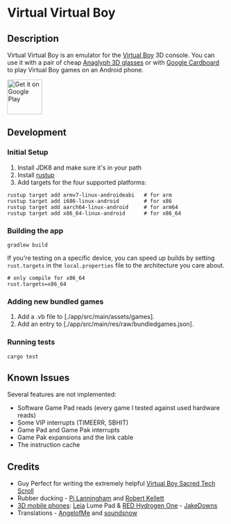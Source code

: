 # Virtual Virtual Boy

## Description

Virtual Virtual Boy is an emulator for the [Virtual Boy](https://en.wikipedia.org/wiki/Virtual_Boy) 3D console. You can use it with a pair of cheap [Anaglyph 3D glasses](https://en.wikipedia.org/wiki/Anaglyph_3D) or with [Google Cardboard](https://arvr.google.com/cardboard/) to play Virtual Boy games on an Android phone.

[<img src="https://play.google.com/intl/en_us/badges/images/generic/en-play-badge.png"
     alt="Get it on Google Play"
     height="80">](https://play.google.com/store/apps/details?id=com.simongellis.vvb)

## Development

### Initial Setup
1. Install JDK8 and make sure it's in your path
2. Install [rustup](https://rustup.rs/)
3. Add targets for the four supported platforms:
```shell script
rustup target add armv7-linux-androideabi   # for arm
rustup target add i686-linux-android        # for x86
rustup target add aarch64-linux-android     # for arm64
rustup target add x86_64-linux-android      # for x86_64
```

### Building the app
```shell script
gradlew build
```

If you're testing on a specific device, you can speed up builds by setting `rust.targets` in the `local.properties` file to the architecture you care about.
```properties
# only compile for x86_64
rust.targets=x86_64
```

### Adding new bundled games
1. Add a .vb file to [./app/src/main/assets/games].
2. Add an entry to [./app/src/main/res/raw/bundledgames.json].

### Running tests
```shell script
cargo test
```

## Known Issues

Several features are not implemented:
 - Software Game Pad reads (every game I tested against used hardware reads)
 - Some VIP interrupts (TIMEERR, SBHIT)
 - Game Pad and Game Pak interrupts
 - Game Pak expansions and the link cable
 - The instruction cache

## Credits
- Guy Perfect for writing the extremely helpful [Virtual Boy Sacred Tech Scroll](https://virtual-boy.com/documents/virtual-boy-sacred-tech-scroll)
- Rubber ducking - [Pi Lanningham](https://github.com/Quantumplation) and [Robert Kellett](https://github.com/Splagoon)
- [3D mobile phones](https://en.m.wikipedia.org/wiki/List_of_3D-enabled_mobile_phones): [Leia](https://en.m.wikipedia.org/wiki/Leia_(company)) Lume Pad & [RED Hydrogen One](https://en.m.wikipedia.org/wiki/Red_Hydrogen_One) - [JakeDowns](https://github.com/jakedowns)
- Translations - [AngelofMe](https://github.com/AngelofMe) and [soundsnow](https://github.com/soundsnow)
